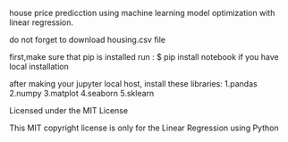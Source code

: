 house price predicction using machine learning
model optimization with linear regression.

do not forget to download housing.csv file

first,make sure that pip is installed
run : $ pip install notebook if you have local installation

after making your jupyter local host, install these libraries:
1.pandas
2.numpy
3.matplot
4.seaborn
5.sklearn

Licensed under the MIT License

This MIT copyright license is only for the Linear Regression using Python
